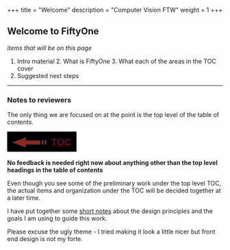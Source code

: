 +++
title = "Welcome"
description = "Computer Vision FTW"
weight = 1
+++

## Welcome to FiftyOne
_items that will be on this page_

1. Intro material
   2. What is FiftyOne
   3. What each of the areas in the TOC cover
2. Suggested next steps

--------------

### Notes to reviewers
The only thing we are focused on at the point is the top level of the table of contents.

<img align="left;" src="toc_arrow.png">

**No feedback is needed right now about anything other than the top level headings in the table of contents**

Even though you see some of the preliminary work  under the top level TOC, the actual items and organization under the TOC will be decided together at a later time. 

I have put together some [short notes](notes.md) about the design principles and the goals I am using to guide this work. 

Please excuse the ugly theme - I tried making it look a little nicer but front end design is not my forte. 


 